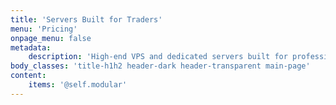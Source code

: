 ```yaml
---
title: 'Servers Built for Traders'
menu: 'Pricing'
onpage_menu: false
metadata:
    description: 'High-end VPS and dedicated servers built for professional traders, enabling them to automate strategies and trade from any device 24/7'
body_classes: 'title-h1h2 header-dark header-transparent main-page'
content:
    items: '@self.modular'
---
```



